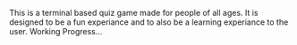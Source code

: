This is a terminal based quiz game made for people of all ages. It is designed to be a fun experiance and to also be a learning experiance to the user.
Working Progress...